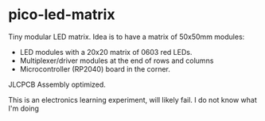 # pico-led-matrix

Tiny modular LED matrix. Idea is to have a matrix of 50x50mm modules:

- LED modules with a 20x20 matrix of 0603 red LEDs.
- Multiplexer/driver modules at the end of rows and columns
- Microcontroller (RP2040) board in the corner.

JLCPCB Assembly optimized.

This is an electronics learning experiment, will likely fail. I do not know what I'm doing
